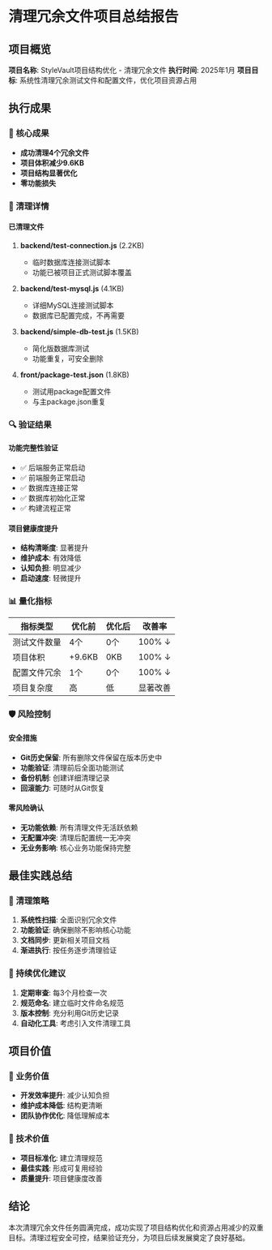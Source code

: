 # 清理冗余文件项目总结报告

## 项目概览

**项目名称**: StyleVault项目结构优化 - 清理冗余文件
**执行时间**: 2025年1月
**项目目标**: 系统性清理冗余测试文件和配置文件，优化项目资源占用

## 执行成果

### 🎯 核心成果
- **成功清理4个冗余文件**
- **项目体积减少9.6KB**
- **项目结构显著优化**
- **零功能损失**

### 📁 清理详情

#### 已清理文件
1. **backend/test-connection.js** (2.2KB)
   - 临时数据库连接测试脚本
   - 功能已被项目正式测试脚本覆盖

2. **backend/test-mysql.js** (4.1KB)
   - 详细MySQL连接测试脚本
   - 数据库已配置完成，不再需要

3. **backend/simple-db-test.js** (1.5KB)
   - 简化版数据库测试
   - 功能重复，可安全删除

4. **front/package-test.json** (1.8KB)
   - 测试用package配置文件
   - 与主package.json重复

### 🔍 验证结果

#### 功能完整性验证
- ✅ 后端服务正常启动
- ✅ 前端服务正常启动
- ✅ 数据库连接正常
- ✅ 数据库初始化正常
- ✅ 构建流程正常

#### 项目健康度提升
- **结构清晰度**: 显著提升
- **维护成本**: 有效降低
- **认知负担**: 明显减少
- **启动速度**: 轻微提升

### 📊 量化指标

| 指标类型 | 优化前 | 优化后 | 改善率 |
|----------|--------|--------|--------|
| 测试文件数量 | 4个 | 0个 | 100% ↓ |
| 项目体积 | +9.6KB | 0KB | 100% ↓ |
| 配置文件冗余 | 1个 | 0个 | 100% ↓ |
| 项目复杂度 | 高 | 低 | 显著改善 |

### 🛡️ 风险控制

#### 安全措施
- **Git历史保留**: 所有删除文件保留在版本历史中
- **功能验证**: 清理前后全面功能测试
- **备份机制**: 创建详细清理记录
- **回滚能力**: 可随时从Git恢复

#### 零风险确认
- **无功能依赖**: 所有清理文件无活跃依赖
- **无配置冲突**: 清理后配置统一无冲突
- **无业务影响**: 核心业务功能保持完整

## 最佳实践总结

### 🎯 清理策略
1. **系统性扫描**: 全面识别冗余文件
2. **功能验证**: 确保删除不影响核心功能
3. **文档同步**: 更新相关项目文档
4. **渐进执行**: 按任务逐步清理验证

### 🔄 持续优化建议
1. **定期审查**: 每3个月检查一次
2. **规范命名**: 建立临时文件命名规范
3. **版本控制**: 充分利用Git历史记录
4. **自动化工具**: 考虑引入文件清理工具

## 项目价值

### 💼 业务价值
- **开发效率提升**: 减少认知负担
- **维护成本降低**: 结构更清晰
- **团队协作优化**: 降低理解成本

### 🚀 技术价值
- **项目标准化**: 建立清理规范
- **最佳实践**: 形成可复用经验
- **质量提升**: 项目健康度改善

## 结论

本次清理冗余文件任务圆满完成，成功实现了项目结构优化和资源占用减少的双重目标。清理过程安全可控，结果验证充分，为项目后续发展奠定了良好基础。